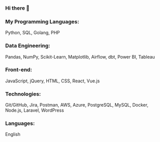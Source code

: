 ### Hi there 👋

### My Programming Languages:

Python, SQL, Golang, PHP

### Data Engineering:

Pandas, NumPy, Scikit-Learn, Matplotlib, Airflow, dbt, Power BI, Tableau

### Front-end:

JavaScript, jQuery, HTML, CSS, React, Vue.js

### Technologies:

Git/GitHub, Jira, Postman, AWS, Azure, PostgreSQL, MySQL, Docker, Node.js, Laravel, WordPress

### Languages:

English

<!--
**vpere60/vpere60** is a ✨ _special_ ✨ repository because its `README.md` (this file) appears on your GitHub profile.

Here are some ideas to get you started:

- 🔭 I’m currently working on ...
- 🌱 I’m currently learning ...
- 👯 I’m looking to collaborate on ...
- 🤔 I’m looking for help with ...
- 💬 Ask me about ...
- 📫 How to reach me: ...
- 😄 Pronouns: ...
- ⚡ Fun fact: ...
-->
